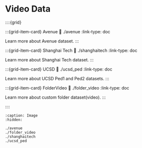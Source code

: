 # Video Data

::::{grid}

:::{grid-item-card} Avenue
:link: ./avenue
:link-type: doc

Learn more about Avenue dataset.
:::

:::{grid-item-card} Shanghai Tech
:link: ./shanghaitech
:link-type: doc

Learn more about Shanghai Tech dataset.
:::

:::{grid-item-card} UCSD
:link: ./ucsd_ped
:link-type: doc

Learn more about UCSD Ped1 and Ped2 datasets.
:::

:::{grid-item-card} FolderVideo
:link: ./folder_video
:link-type: doc

Learn more about custom folder dataset(video).
:::

::::

```{toctree}
:caption: Image
:hidden:

./avenue
./folder_video
./shanghaitech
./ucsd_ped
```
